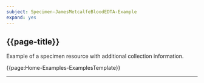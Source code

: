 ```yaml
---
subject: Specimen-JamesMetcalfeBloodEDTA-Example
expand: yes
---
```



## {{page-title}}

Example of a specimen resource with additional collection information.

{{page:Home-Examples-ExamplesTemplate}}


---